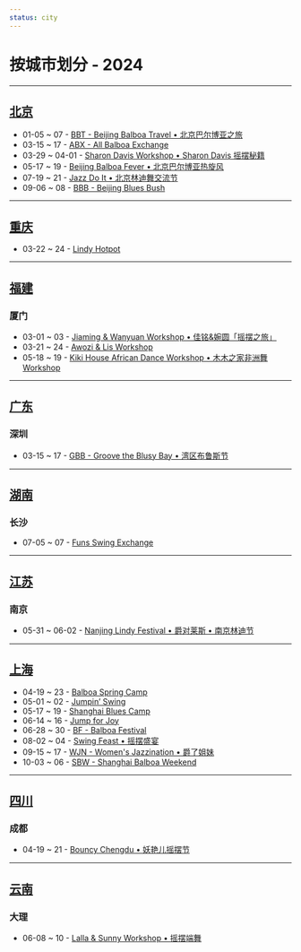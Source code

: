 ```yaml
---
status: city
---
```


# 按城市划分 - 2024

---

## [北京](Beijing.md)

- 01-05 ~ 07 - [BBT - Beijing Balboa Travel • 北京巴尔博亚之旅](beijing-balboa-travel.md)
- 03-15 ~ 17 - [ABX - All Balboa Exchange](all-balboa-exchange.md)
- 03-29 ~ 04-01 - [Sharon Davis Workshop • Sharon Davis 摇摆秘籍](beijing-sharon-davis-workshop.md)
- 05-17 ~ 19 - [Beijing Balboa Fever • 北京巴尔博亚热旋风](beijing-balboa-fever.md)
- 07-19 ~ 21 - [Jazz Do It • 北京林迪舞交流节](jazz-do-it.md)
- 09-06 ~ 08 - [BBB - Beijing Blues Bush](beijing-blues-bush.md)

---

## [重庆](Chongqing.md)

- 03-22 ~ 24 - [Lindy Hotpot](lindy-hotpot.md)

---

## [福建](Fujian.md)

### 厦门

- 03-01 ~ 03 - [Jiaming & Wanyuan Workshop • 佳铭&婉圆「摇摆之旅」](xiamen-jiaming-n-wanyuan-workshop.md)
- 03-21 ~ 24 - [Awozi & Lis Workshop](xiamen-awozi-n-lis-workshop.md)
- 05-18 ~ 19 - [Kiki House African Dance Workshop • 木木之家非洲舞 Workshop](xiamen-kiki-house-african-dance-workshop.md)

---

## [广东](Guangdong.md)

### 深圳

- 03-15 ~ 17 - [GBB - Groove the Blusy Bay • 湾区布鲁斯节](groove-the-blusy-bay.md)

---

## [湖南](Hunan.md)

### 长沙

- 07-05 ~ 07 - [Funs Swing Exchange](funs-swing-exchange.md)

---

## [江苏](Jiangsu.md)

### 南京

- 05-31 ~ 06-02 - [Nanjing Lindy Festival • 爵对莱斯 • 南京林迪节](nanjing-lindy-festival.md)

---

## [上海](Shanghai.md)

- 04-19 ~ 23 - [Balboa Spring Camp](balboa-spring-camp.md)
- 05-01 ~ 02 - [Jumpin’ Swing](jumping-swing.md)
- 05-17 ~ 19 - [Shanghai Blues Camp](shanghai-blues-camp.md)
- 06-14 ~ 16 - [Jump for Joy](jump-for-joy.md)
- 06-28 ~ 30 - [BF - Balboa Festival](balboa-festival.md)
- 08-02 ~ 04 - [Swing Feast • 摇摆盛宴](swing-feast.md)
- 09-15 ~ 17 - [WJN - Women's Jazzination • 爵了姐妹](womens-jazzination.md)
- 10-03 ~ 06 - [SBW - Shanghai Balboa Weekend](shanghai-balboa-weekend.md)

---

## [四川](Sichuan.md)

### 成都

- 04-19 ~ 21 - [Bouncy Chengdu • 妖艳儿摇摆节](bouncy-chengdu.md)

---

## [云南](Yunnan.md)

### 大理

- 06-08 ~ 10 - [Lalla & Sunny Workshop • 摇摆端舞](dali-lalla-n-sunny-workshop.md)
